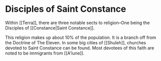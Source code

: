 # Disciples of Saint Constance

Within [[Terra]], there are three notable sects to religion–One being the Disciples of [[Constance|Saint Constance]].

This religion makes up about 10% of the population. It is a branch off from the Doctrine of The Eleven. In some big cities of [[Shuǐeh]], churches devoted to Saint Constance can be found. Most devotees of this faith are noted to be immigrants from [[A'lune]].